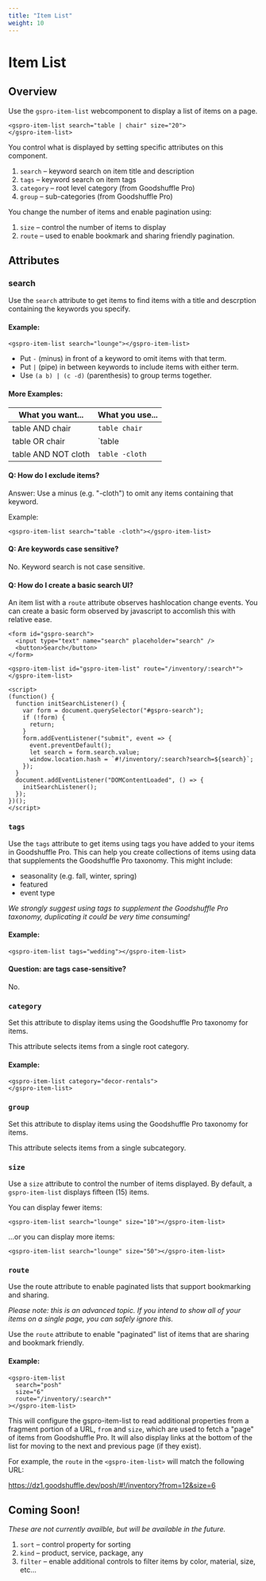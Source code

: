 ```yaml
---
title: "Item List"
weight: 10
---
```


# Item List

## Overview

Use the `gspro-item-list` webcomponent to display a list of items on a page.

```
<gspro-item-list search="table | chair" size="20">
</gspro-item-list>
```

You control what is displayed by setting specific attributes on this component.

1. `search` – keyword search on item title and description
2. `tags` – keyword search on item tags
3. `category` – root level category (from Goodshuffle Pro)
4. `group` – sub-categories (from Goodshuffle Pro)

You change the number of items and enable pagination using:

1. `size` – control the number of items to display
2. `route` – used to enable bookmark and sharing friendly pagination.

## Attributes

### search

Use the `search` attribute to get items to find items with a title and
descrption containing the keywords you specify.

#### Example:

```
<gspro-item-list search="lounge"></gspro-item-list>
```

- Put `-` (minus) in front of a keyword to omit items with that term.
- Put `|` (pipe) in between keywords to include items with either term.
- Use `(a b) | (c -d)` (parenthesis) to group terms together.

#### More Examples:

| What you want...    | What you use... |
| ------------------- | --------------- |
| table AND chair     | `table chair`   |
| table OR chair      | `table | chair` |
| table AND NOT cloth | `table -cloth`  |

#### Q: How do I exclude items?

Answer: Use a minus (e.g. "-cloth") to omit any items containing that keyword.

Example:

```
<gspro-item-list search="table -cloth"></gspro-item-list>
```

#### Q: Are keywords case sensitive?

No. Keyword search is not case sensitive.

#### Q: How do I create a basic search UI?

An item list with a `route` attribute observes hashlocation change events. You can create a basic form observed by javascript to accomlish this with relative ease.

```
<form id="gspro-search">
  <input type="text" name="search" placeholder="search" />
  <button>Search</button>
</form>

<gspro-item-list id="gspro-item-list" route="/inventory/:search*">
</gspro-item-list>

<script>
(function() {
  function initSearchListener() {
    var form = document.querySelector("#gspro-search");
    if (!form) {
      return;
    }
    form.addEventListener("submit", event => {
      event.preventDefault();
      let search = form.search.value;
      window.location.hash = `#!/inventory/:search?search=${search}`;
    });
  }
  document.addEventListener("DOMContentLoaded", () => {
    initSearchListener();
  });
})();
</script>
```

### `tags`

Use the `tags` attribute to get items using tags you have added to your items in Goodshuffle Pro. This can help you create collections of items using data that supplements the Goodshuffle Pro taxonomy. This might include:

- seasonality (e.g. fall, winter, spring)
- featured
- event type

_We strongly suggest using tags to supplement the Goodshuffle Pro taxonomy, duplicating it could be very time consuming!_

#### Example:

```
<gspro-item-list tags="wedding"></gspro-item-list>
```

#### Question: are tags case-sensitive?

No.

### `category`

Set this attribute to display items using the Goodshuffle Pro taxonomy for items.

This attribute selects items from a single root category.

#### Example:

```
<gspro-item-list category="decor-rentals">
</gspro-item-list>
```

### `group`

Set this attribute to display items using the Goodshuffle Pro taxonomy for items.

This attribute selects items from a single subcategory.

<gspro-item-list category="decor-rentals">
</gspro-item-list>

### `size`

Use a `size` attribute to control the number of items displayed. By default, a `gspro-item-list` displays fifteen (15) items.

You can display fewer items:

```
<gspro-item-list search="lounge" size="10"></gspro-item-list>
```

...or you can display more items:

```
<gspro-item-list search="lounge" size="50"></gspro-item-list>
```

### `route`

Use the route attribute to enable paginated lists that support bookmarking and sharing.

_Please note: this is an advanced topic. If you intend to show all of your items on a single page, you can safely ignore this._

Use the `route` attribute to enable "paginated" list of items that are sharing and bookmark friendly.

#### Example:

```
<gspro-item-list
  search="posh"
  size="6"
  route="/inventory/:search*"
></gspro-item-list>
```

This will configure the gspro-item-list to read additional properties from a fragment portion of a URL, `from` and `size`, which are used to fetch a "page" of items from Goodshuffle Pro. It will also display links at the bottom of the list for moving to the next and previous page (if they exist).

For example, the `route` in the `<gspro-item-list>` will match the following URL:

https://dz1.goodshuffle.dev/posh/#!/inventory?from=12&size=6

## Coming Soon!

_These are not currently availble, but will be available in the future._

1. `sort` – control property for sorting
2. `kind` – product, service, package, any
3. `filter` – enable additional controls to filter items by color, material, size, etc...
